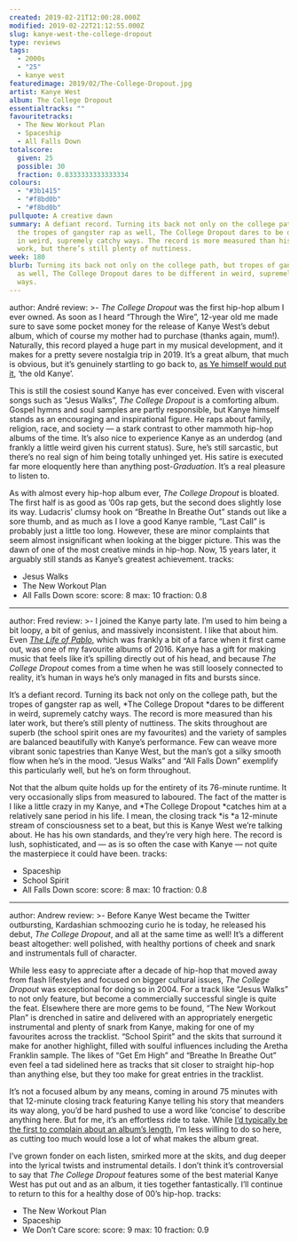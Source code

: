 ```yaml
---
created: 2019-02-21T12:00:28.000Z
modified: 2019-02-22T21:12:55.000Z
slug: kanye-west-the-college-dropout
type: reviews
tags:
  - 2000s
  - "25"
  - kanye west
featuredimage: 2019/02/The-College-Dropout.jpg
artist: Kanye West
album: The College Dropout
essentialtracks: ""
favouritetracks:
  - The New Workout Plan
  - Spaceship
  - All Falls Down
totalscore:
  given: 25
  possible: 30
  fraction: 0.8333333333333334
colours:
  - "#3b1415"
  - "#f8bd0b"
  - "#f8bd0b"
pullquote: A creative dawn
summary: A defiant record. Turning its back not only on the college path, but
  the tropes of gangster rap as well, The College Dropout dares to be different
  in weird, supremely catchy ways. The record is more measured than his later
  work, but there’s still plenty of nuttiness.
week: 180
blurb: Turning its back not only on the college path, but tropes of gangster rap
  as well, The College Dropout dares to be different in weird, supremely catchy
  ways.
---
```

author: André
review: >-
  *The College Dropout* was the first hip-hop album I ever owned. As soon as I
  heard “Through the Wire”, 12-year old me made sure to save some pocket money
  for the release of Kanye West’s debut album, which of course my mother had to
  purchase (thanks again, mum!). Naturally, this record played a huge part in my
  musical development, and it makes for a pretty severe nostalgia trip in 2019.
  It’s a great album, that much is obvious, but it’s genuinely startling to go
  back to, [as Ye himself would put
  it](<https://audioxide.com/reviews/kanye-west-the-life-of-pablo/>), ‘the old
  Kanye’.

  This is still the cosiest sound Kanye has ever conceived. Even with visceral songs such as “Jesus Walks”, *The College Dropout* is a comforting album. Gospel hymns and soul samples are partly responsible, but Kanye himself stands as an encouraging and inspirational figure. He raps about family, religion, race, and society — a stark contrast to other mammoth hip-hop albums of the time. It’s also nice to experience Kanye as an underdog (and frankly a little weird given his current status). Sure, he’s still sarcastic, but there’s no real sign of him being totally unhinged yet. His satire is executed far more eloquently here than anything post-*Graduation*. It’s a real pleasure to listen to.

  As with almost every hip-hop album ever, *The College Dropout* is bloated. The first half is as good as ’00s rap gets, but the second does slightly lose its way. Ludacris’ clumsy hook on “Breathe In Breathe Out” stands out like a sore thumb, and as much as I love a good Kanye ramble, “Last Call” is probably just a little too long. However, these are minor complaints that seem almost insignificant when looking at the bigger picture. This was the dawn of one of the most creative minds in hip-hop. Now, 15 years later, it arguably still stands as Kanye’s greatest achievement.
tracks:
  - Jesus Walks
  - ­­The New Workout Plan
  - ­­All Falls Down
score:
  score: 8
  max: 10
  fraction: 0.8
---
author: Fred
review: >-
  I joined the Kanye party late. I’m used to him being a bit loopy, a bit of
  genius, and massively inconsistent. I like that about him. Even [*The Life of
  Pablo*](<https://audioxide.com/reviews/kanye-west-the-life-of-pablo/>), which
  was frankly a bit of a farce when it first came out, was one of my favourite
  albums of 2016. Kanye has a gift for making music that feels like it’s
  spilling directly out of his head, and because *The College Dropout* comes
  from a time when he was still loosely connected to reality, it’s human in ways
  he’s only managed in fits and bursts since.

  It’s a defiant record. Turning its back not only on the college path, but the tropes of gangster rap as well, *The College Dropout *dares to be different in weird, supremely catchy ways. The record is more measured than his later work, but there’s still plenty of nuttiness. The skits throughout are superb (the school spirit ones are my favourites) and the variety of samples are balanced beautifully with Kanye’s performance. Few can weave more vibrant sonic tapestries than Kanye West, but the man’s got a silky smooth flow when he’s in the mood. “Jesus Walks” and “All Falls Down” exemplify this particularly well, but he’s on form throughout.

  Not that the album quite holds up for the entirety of its 76-minute runtime. It very occasionally slips from measured to laboured. The fact of the matter is I like a little crazy in my Kanye, and *The College Dropout *catches him at a relatively sane period in his life. I mean, the closing track *is *a 12-minute stream of consciousness set to a beat, but this is Kanye West we’re talking about. He has his own standards, and they’re very high here. The record is lush, sophisticated, and — as is so often the case with Kanye — not quite the masterpiece it could have been.
tracks:
  - Spaceship
  - ­­School Spirit
  - ­­All Falls Down
score:
  score: 8
  max: 10
  fraction: 0.8
---
author: Andrew
review: >-
  Before Kanye West became the Twitter outbursting, Kardashian schmoozing curio
  he is today, he released his debut, *The College Dropout*, and all at the same
  time as well! It’s a different beast altogether: well polished, with healthy
  portions of cheek and snark and instrumentals full of character.

  While less easy to appreciate after a decade of hip-hop that moved away from flash lifestyles and focused on bigger cultural issues, *The College Dropout* was exceptional for doing so in 2004. For a track like “Jesus Walks” to not only feature, but become a commercially successful single is quite the feat. Elsewhere there are more gems to be found, “The New Workout Plan” is drenched in satire and delivered with an appropriately energetic instrumental and plenty of snark from Kanye, making for one of my favourites across the tracklist. “School Spirit” and the skits that surround it make for another highlight, filled with soulful influences including the Aretha Franklin sample. The likes of “Get Em High” and “Breathe In Breathe Out” even feel a tad sidelined here as tracks that sit closer to straight hip-hop than anything else, but they too make for great entries in the tracklist.

  It’s not a focused album by any means, coming in around 75 minutes with that 12-minute closing track featuring Kanye telling his story that meanders its way along, you’d be hard pushed to use a word like ‘concise’ to describe anything here. But for me, it’s an effortless ride to take. While [I’d typically be the first to complain about an album’s length](<https://audioxide.com/articles/statsioxide-our-first-150-reviews-in-numbers/>), I’m less willing to do so here, as cutting too much would lose a lot of what makes the album great.

  I’ve grown fonder on each listen, smirked more at the skits, and dug deeper into the lyrical twists and instrumental details. I don’t think it’s controversial to say that *The College Dropout* features some of the best material Kanye West has put out and as an album, it ties together fantastically. I’ll continue to return to this for a healthy dose of 00’s hip-hop.
tracks:
  - The New Workout Plan
  - ­­Spaceship
  - ­­We Don’t Care
score:
  score: 9
  max: 10
  fraction: 0.9
